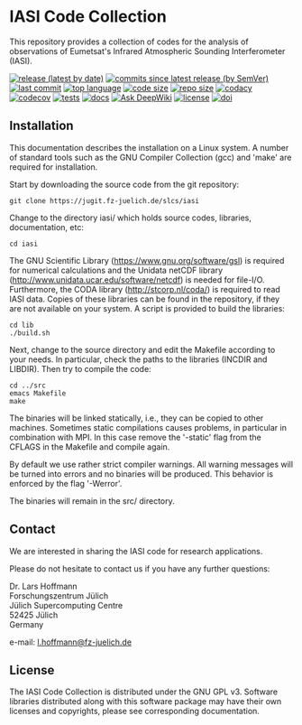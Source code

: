 # IASI Code Collection

This repository provides a collection of codes for the analysis of
observations of Eumetsat's Infrared Atmospheric Sounding
Interferometer (IASI).

[![release (latest by date)](https://img.shields.io/github/v/release/slcs-jsc/iasi)](https://github.com/slcs-jsc/iasi/releases)
[![commits since latest release (by SemVer)](https://img.shields.io/github/commits-since/slcs-jsc/iasi/latest)](https://github.com/slcs-jsc/iasi/commits/master)
[![last commit](https://img.shields.io/github/last-commit/slcs-jsc/iasi.svg)](https://github.com/slcs-jsc/iasi/commits/master)
[![top language](https://img.shields.io/github/languages/top/slcs-jsc/iasi.svg)](https://github.com/slcs-jsc/iasi/tree/master/src)
[![code size](https://img.shields.io/github/languages/code-size/slcs-jsc/iasi.svg)](https://github.com/slcs-jsc/iasi/tree/master/src)
[![repo size](https://img.shields.io/github/repo-size/slcs-jsc/iasi.svg)](https://github.com/slcs-jsc/iasi/tree/master/src)
[![codacy](https://api.codacy.com/project/badge/Grade/a9de7b2239f843b884d2a4eb583726c9)](https://app.codacy.com/gh/slcs-jsc/iasi?utm_source=github.com&utm_medium=referral&utm_content=slcs-jsc/iasi&utm_campaign=Badge_Grade_Settings)
[![codecov](https://codecov.io/gh/slcs-jsc/iasi/branch/master/graph/badge.svg?token=4X6IEHWUBJ)](https://codecov.io/gh/slcs-jsc/iasi)
[![tests](https://img.shields.io/github/actions/workflow/status/slcs-jsc/iasi/tests.yml?branch=master&label=tests)](https://github.com/slcs-jsc/iasi/actions)
[![docs](https://img.shields.io/github/actions/workflow/status/slcs-jsc/iasi/docs.yml?branch=master&label=docs)](https://slcs-jsc.github.io/iasi)
[![Ask DeepWiki](https://deepwiki.com/badge.svg)](https://deepwiki.com/slcs-jsc/iasi)
[![license](https://img.shields.io/github/license/slcs-jsc/iasi.svg)](https://github.com/slcs-jsc/iasi/blob/master/COPYING)
[![doi](https://zenodo.org/badge/DOI/10.5281/zenodo.15867855.svg)](https://doi.org/10.5281/zenodo.15867855)

## Installation

This documentation describes the installation on a Linux system.
A number of standard tools such as the GNU Compiler Collection (gcc)
and 'make' are required for installation.

Start by downloading the source code from the git repository:

    git clone https://jugit.fz-juelich.de/slcs/iasi

Change to the directory iasi/ which holds source codes,
libraries, documentation, etc:

    cd iasi

The GNU Scientific Library (https://www.gnu.org/software/gsl)
is required for numerical calculations and the Unidata netCDF library
(http://www.unidata.ucar.edu/software/netcdf) is needed for file-I/O.
Furthermore, the CODA library (http://stcorp.nl/coda/) is required to read IASI data.
Copies of these libraries can be found in the repository, if they are
not available on your system. A script is provided to build the libraries:

    cd lib
    ./build.sh

Next, change to the source directory and edit the Makefile according to
your needs. In particular, check the paths to the libraries
(INCDIR and LIBDIR). Then try to compile the code:

    cd ../src
    emacs Makefile
    make

The binaries will be linked statically, i.e., they can be copied to other
machines. Sometimes static compilations causes problems, in particular in
combination with MPI. In this case remove the '-static' flag from the
CFLAGS in the Makefile and compile again.

By default we use rather strict compiler warnings.
All warning messages will be turned into errors and no binaries will be
produced. This behavior is enforced by the flag '-Werror'.

The binaries will remain in the src/ directory.

## Contact

We are interested in sharing the IASI code for research applications.

Please do not hesitate to contact us if you have any further questions:

Dr. Lars Hoffmann  
Forschungszentrum Jülich  
Jülich Supercomputing Centre  
52425 Jülich  
Germany  

e-mail: l.hoffmann@fz-juelich.de

## License

The IASI Code Collection is distributed under the GNU GPL v3.
Software libraries distributed along with this software package may have
their own licenses and copyrights, please see corresponding documentation.
